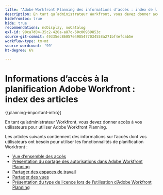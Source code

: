 ```yaml
---
title: "Adobe Workfront Planning des informations d’accès : index de l’article"
description: En tant qu’administrateur Workfront, vous devez donner accès à vos utilisateurs pour utiliser Adobe Workfront Planning. Les articles suivants contiennent des informations sur les accès dont vos utilisateurs ont besoin pour utiliser Workfront Planning.
hidefromtoc: true
hide: true
recommendations: noDisplay, noCatalog
exl-id: 98ca7d04-35c2-420a-a87c-50c00939853c
source-git-commit: 49335ec86057e4985477034558a271bf4efcab5e
workflow-type: tm+mt
source-wordcount: '99'
ht-degree: 6%

---
```


# Informations d’accès à la planification Adobe Workfront : index des articles

{{planning-important-intro}}

En tant qu’administrateur Workfront, vous devez donner accès à vos utilisateurs pour utiliser Adobe Workfront Planning.

Les articles suivants contiennent des informations sur l’accès dont vos utilisateurs ont besoin pour utiliser les fonctionnalités de planification Workfront :

* [Vue d’ensemble des accès](../access/access-overview.md)
* [Présentation du partage des autorisations dans Adobe Workfront Planning](/help/quicksilver/maestro/access/sharing-permissions-overview.md)
* [Partager des espaces de travail](/help/quicksilver/maestro/access/share-workspaces.md)
* [Partager des vues](/help/quicksilver/maestro/access/share-views.md)
* [Présentation du type de licence lors de l’utilisation d’Adobe Workfront Planning](/help/quicksilver/maestro/access/license-type-overview.md)


